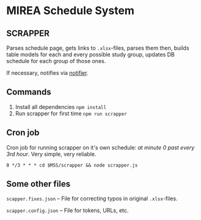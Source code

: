 # MIREA Schedule System

## SCRAPPER

Parses schedule page, gets links to `.xlsx`-files, parses them then, builds table models for each and every possible study group, updates DB schedule for each group of those ones.
<br>

If necessary, notifies via [notifier](https://github.com/serguun42/mss/tree/master/notifier).


## Commands

1. Install all dependencies `npm install`
2. Run scrapper for first time `npm run scrapper`


## Cron job

Cron job for running scrapper on it's own schedule: *at minute 0 past every 3rd hour*. Very simple, very reliable.

`0 */3 * * * cd $MSS/scrapper && node scrapper.js`


## Some other files
`scapper.fixes.json` – File for correcting typos in original `.xlsx`-files.
<br>

`scapper.config.json` – File for tokens, URLs, etc.

